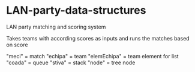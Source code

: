 # LAN-party-data-structures
LAN party matching and scoring system

Takes teams with according scores as inputs and runs the matches based on score

"meci" = match
"echipa" = team
"elemEchipa" = team element for list
"coada" = queue
"stiva" = stack
"node" = tree node
